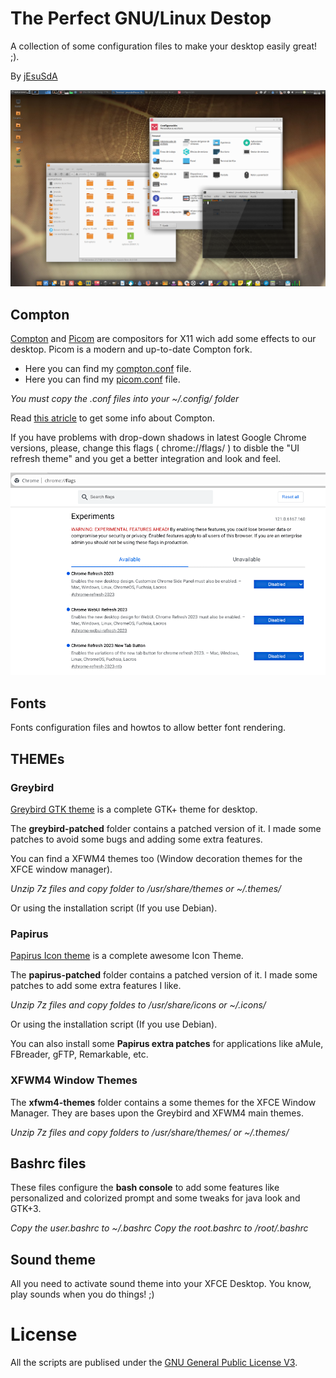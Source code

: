 # The Perfect GNU/Linux Destop
A collection of some configuration files to make your desktop easily great! ;).

By [jEsuSdA](http://www.jesusda.com)

![Screenshot](screenshots/the-perfect-desktop-2.png  "Screenshot")


## Compton

[Compton](https://github.com/chjj/compton) and [Picom](https://github.com/yshui/picom) are compositors for X11 wich add some effects to our desktop. Picom is a modern and up-to-date Compton fork.


- Here you can find my [compton.conf](compton-picom/compton.conf) file.
- Here you can find my [picom.conf](compton-picom/picom.conf) file.


*You must copy the .conf files into your ~/.config/ folder* 

Read [this atricle](http://duncanlock.net/blog/2013/06/07/how-to-switch-to-compton-for-beautiful-tear-free-compositing-in-xfce/) to get some info about Compton.


If you have problems with drop-down shadows in latest Google Chrome versions, please, change this flags ( chrome://flags/ ) to disble the "UI refresh theme" and you get a better integration and look and feel.

![Google Chrome](compton-picom/google-chrome_shadows-workaround.png "Google Chrome")


## Fonts
Fonts configuration files and howtos to allow better font rendering.

## THEMEs

### Greybird

[Greybird GTK theme](https://github.com/shimmerproject/Greybird) is a complete GTK+ theme for desktop.

The **greybird-patched** folder contains a patched version of it. I made some patches to avoid some bugs and adding some extra features.

You can find a XFWM4 themes too (Window decoration themes for the XFCE window manager).

*Unzip 7z files and copy folder to /usr/share/themes or ~/.themes/*

Or using the installation script (If you use Debian).

### Papirus

[Papirus Icon theme](https://github.com/PapirusDevelopmentTeam/papirus-icon-theme/) is a complete awesome Icon Theme.

The **papirus-patched** folder contains a patched version of it. I made some patches to add some extra features I like.

*Unzip 7z files and copy foldes to /usr/share/icons or ~/.icons/*

Or using the installation script (If you use Debian).

You can also install some **Papirus extra patches** for applications like aMule, FBreader, gFTP, Remarkable, etc.

### XFWM4 Window Themes

The **xfwm4-themes** folder contains a some themes for the XFCE Window Manager. They are bases upon the Greybird and XFWM4 main themes.


*Unzip 7z files and copy folders to /usr/share/themes/ or ~/.themes/*


## Bashrc files
These files configure the **bash console** to add some features like personalized and colorized prompt and some tweaks for java look and GTK+3.

*Copy the user.bashrc to ~/.bashrc
Copy the root.bashrc to /root/.bashrc*



## Sound theme

All you need to activate sound theme into your XFCE Desktop. You know, play sounds when you do things! ;)


# License

All the scripts are publised under the [GNU General Public License V3](https://www.gnu.org/licenses/gpl.html).
